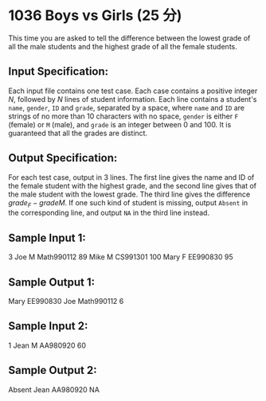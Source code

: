 # 1036 Boys vs Girls (25 分)

This time you are asked to tell the difference between the lowest grade of all the male students and the highest grade of all the female students.

## Input Specification:
Each input file contains one test case. Each case contains a positive integer $N$, followed by $N$ lines of student information. Each line contains a student's `name`, `gender`, `ID` and `grade`, separated by a space, where `name` and `ID` are strings of no more than 10 characters with no space, `gender` is either `F` (female) or `M` (male), and `grade` is an integer between 0 and 100. It is guaranteed that all the grades are distinct.

## Output Specification:
For each test case, output in 3 lines. The first line gives the name and ID of the female student with the highest grade, and the second line gives that of the male student with the lowest grade. The third line gives the difference $grade_F − grade_​M$. If one such kind of student is missing, output `Absent` in the corresponding line, and output `NA` in the third line instead.

## Sample Input 1:
3
Joe M Math990112 89
Mike M CS991301 100
Mary F EE990830 95

## Sample Output 1:
Mary EE990830
Joe Math990112
6

## Sample Input 2:
1
Jean M AA980920 60

## Sample Output 2:
Absent
Jean AA980920
NA
